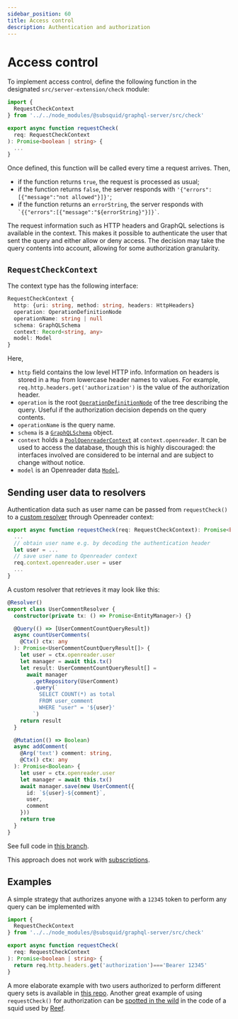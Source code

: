 ```yaml
---
sidebar_position: 60
title: Access control
description: Authentication and authorization
---
```


# Access control

To implement access control, define the following function in the designated `src/server-extension/check` module:
```typescript
import {
  RequestCheckContext
} from '../../node_modules/@subsquid/graphql-server/src/check'

export async function requestCheck(
  req: RequestCheckContext
): Promise<boolean | string> {
  ...
}
```
Once defined, this function will be called every time a request arrives. Then,
* if the function returns `true`, the request is processed as usual;
* if the function returns `false`, the server responds with `'{"errors":[{"message":"not allowed"}]}'`;
* if the function returns an `errorString`, the server responds with `` `{{"errors":[{"message":"${errorString}"}]}` ``.

The request information such as HTTP headers and GraphQL selections is available in the context. This makes it possible to authenticate the user that sent the query and either allow or deny access. The decision may take the query contents into account, allowing for some authorization granularity.

## `RequestCheckContext`

The context type has the following interface:
```typescript
RequestCheckContext {
  http: {uri: string, method: string, headers: HttpHeaders}
  operation: OperationDefinitionNode
  operationName: string | null
  schema: GraphQLSchema
  context: Record<string, any>
  model: Model
}
```
Here,
* `http` field contains the low level HTTP info. Information on headers is stored in a `Map` from lowercase header names to values. For example, `req.http.headers.get('authorization')` is the value of the authorization header.
* `operation` is the root [`OperationDefinitionNode`](https://graphql-js.org/api/interface/OperationDefinitionNode) of the tree describing the query. Useful if the authorization decision depends on the query contents.
* `operationName` is the query name.
* `schema` is a [`GraphQLSchema`](https://graphql-js.org/api/class/GraphQLSchema) object.
* `context` holds a [`PoolOpenreaderContext`](https://github.com/subsquid/squid-sdk/blob/master/graphql/openreader/src/db.ts) at `context.openreader`. It can be used to access the database, though this is highly discouraged: the interfaces involved are considered to be internal and are subject to change without notice.
* `model` is an Openreader data [`Model`](https://github.com/subsquid/squid-sdk/blob/master/graphql/openreader/src/model.ts).

## Sending user data to resolvers

Authentication data such as user name can be passed from `requestCheck()` to a [custom resolver](/firesquid/graphql-api/custom-resolvers/) through Openreader context:
```typescript
export async function requestCheck(req: RequestCheckContext): Promise<boolean | string> {
  ...
  // obtain user name e.g. by decoding the authentication header
  let user = ...
  // save user name to Openreader context
  req.context.openreader.user = user
  ...
}
```
A custom resolver that retrieves it may look like this:
```typescript
@Resolver()
export class UserCommentResolver {
  constructor(private tx: () => Promise<EntityManager>) {}

  @Query(() => [UserCommentCountQueryResult])
  async countUserComments(
    @Ctx() ctx: any
  ): Promise<UserCommentCountQueryResult[]> {
    let user = ctx.openreader.user
    let manager = await this.tx()
    let result: UserCommentCountQueryResult[] =
      await manager
        .getRepository(UserComment)
        .query(`
          SELECT COUNT(*) as total
          FROM user_comment
          WHERE "user" = '${user}'
        `)
    return result
  }

  @Mutation(() => Boolean)
  async addComment(
    @Arg('text') comment: string,
    @Ctx() ctx: any
  ): Promise<Boolean> {
    let user = ctx.openreader.user
    let manager = await this.tx()
    await manager.save(new UserComment({
      id: `${user}-${comment}`,
      user,
      comment
    }))
    return true
  }
}
```
See full code in [this branch](https://github.com/subsquid-labs/access-control-example/tree/interacting-with-resolver).

This approach does not work with [subscriptions](/firesquid/graphql-api/subscriptions/).

## Examples

A simple strategy that authorizes anyone with a `12345` token to perform any query can be implemented with
```typescript title="src/server-extension/check.ts"
import {
  RequestCheckContext
} from '../../node_modules/@subsquid/graphql-server/src/check'

export async function requestCheck(
  req: RequestCheckContext
): Promise<boolean | string> {
  return req.http.headers.get('authorization')==='Bearer 12345'
}
```
A more elaborate example with two users authorized to perform different query sets is available in [this repo](https://github.com/subsquid-labs/access-control-example). Another great example of using `requestCheck()` for authorization can be [spotted in the wild](https://github.com/reef-defi/reef-subsquid-processor/tree/master/src/server-extension) in the code of a squid used by [Reef](https://reef.io).
